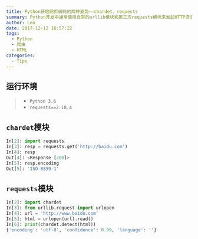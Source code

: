 ```yaml
---
title: Python获取网页编码的两种姿势——chardet、requests
summary: Python开发中通常使用自带的urllib模块和第三方requests模块来发起HTTP请求。请求响应结果输出可能会出现页面乱码的情况，通常是因为编码格式不匹配造成的，一般匹配好HTML文件的编码格式就可解决乱码问题。urllib和requests都提供了获取页面编码格式的函数，看看其分别如何使用。
author: Leo
date: 2017-12-12 16:57:22
tags:
  - Python
  - 爬虫
  - HTML
categories:
  - Tips
---
```


## 运行环境

> - `Python 3.6`
> - `requests==2.18.4`

## `chardet`模块

```python
In[2]: import requests
In[3]: resp = requests.get('http://baidu.com')
In[4]: resp
Out[4]: <Response [200]>
In[5]: resp.encoding
Out[5]: 'ISO-8859-1'
```

## `requests`模块

```python
In[2]: import chardet
In[3]: from urllib.request import urlopen
In[4]: url = 'http://www.baidu.com'
In[5]: html = urlopen(url).read()
In[6]: print(chardet.detect(html))
{'encoding': 'utf-8', 'confidence': 0.99, 'language': ''}
```
